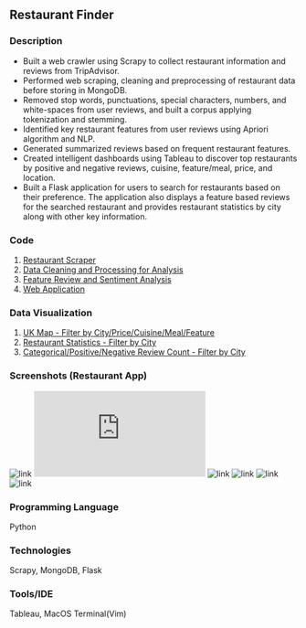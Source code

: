 ## Restaurant Finder

### Description
* Built a web crawler using Scrapy to collect restaurant information and reviews from TripAdvisor.
* Performed web scraping, cleaning and preprocessing of restaurant data before storing in MongoDB.
* Removed stop words, punctuations, special characters, numbers, and white-spaces from user reviews, and built a corpus applying tokenization and stemming.
* Identified key restaurant features from user reviews using Apriori algorithm and NLP.
* Generated summarized reviews based on frequent restaurant features.
* Created intelligent dashboards using Tableau to discover top restaurants by positive and negative reviews, cuisine, feature/meal, price, and location.
* Built a Flask application for users to search for restaurants based on their preference. The application also displays a feature based reviews for the searched restaurant and provides restaurant statistics by city along with other key information.

### Code
1. [Restaurant Scraper](https://github.com/akshitvjain/restaurant-reviews/tree/master/restaurantscraper)
2. [Data Cleaning and Processing for Analysis](https://github.com/akshitvjain/restaurant-reviews/blob/master/analysis-rest.py)
3. [Feature Review and Sentiment Analysis](https://github.com/akshitvjain/restaurant-reviews/blob/master/preprocess.py)
4. [Web Application](https://github.com/akshitvjain/restaurant-reviews/tree/master/restaurantapp)

### Data Visualization
1. [UK Map - Filter by City/Price/Cuisine/Meal/Feature](https://public.tableau.com/profile/akshit.jain6678#!/vizhome/RestaurantDataAnalysis/FilterRestDashboard)
2. [Restaurant Statistics - Filter by City](https://public.tableau.com/profile/akshit.jain6678#!/vizhome/RestaurantDataAnalysis/RestaurantStatistics)
3. [Categorical/Positive/Negative Review Count - Filter by City](https://public.tableau.com/profile/akshit.jain6678#!/vizhome/RestaurantDataAnalysis/ReviewsDashboard)

### Screenshots (Restaurant App)
![link](https://github.com/akshitvjain/restaurant-reviews/blob/master/media/Screen%20Shot%202019-01-21%20at%203.40.00%20PM.png)
![link](https://github.com/pallavikumar248/Projects/blob/master/Restaurant%20App/Template/home.html)
![link](https://github.com/akshitvjain/restaurant-reviews/blob/master/media/Screen%20Shot%202019-01-21%20at%203.40.39%20PM.png)
![link](https://github.com/akshitvjain/restaurant-reviews/blob/master/media/Screen%20Shot%202019-01-21%20at%204.04.56%20PM.png)
![link](https://github.com/akshitvjain/restaurant-reviews/blob/master/media/Screen%20Shot%202019-01-21%20at%204.25.59%20PM.png)
![link](https://github.com/akshitvjain/restaurant-reviews/blob/master/media/Screen%20Shot%202019-01-21%20at%204.05.27%20PM.png)

### Programming Language
Python

### Technologies
Scrapy, MongoDB, Flask

### Tools/IDE
Tableau, MacOS Terminal(Vim)

